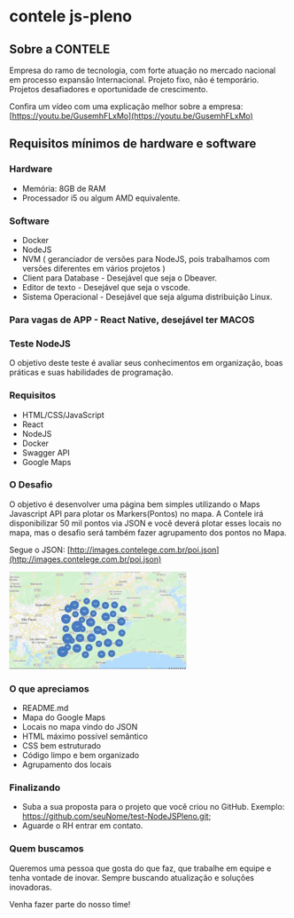 # contele js-pleno

## Sobre a CONTELE

Empresa do ramo de tecnologia, com forte atuação no mercado nacional em processo expansão Internacional. Projeto fixo, não é temporário. Projetos desafiadores e oportunidade de crescimento.

Confira um vídeo com uma explicação melhor sobre a empresa: [https://youtu.be/GusemhFLxMo](https://youtu.be/GusemhFLxMo)

## Requisitos mínimos de hardware e software

### Hardware

- Memória: 8GB de RAM
- Processador i5 ou algum AMD equivalente. 

### Software
- Docker
- NodeJS
- NVM ( geranciador de versões para NodeJS, pois trabalhamos com versões diferentes em vários projetos ) 
- Client para Database  -  Desejável que seja o Dbeaver.
- Editor de texto - Desejável que seja o vscode. 
- Sistema Operacional - Desejável que seja alguma distribuição Linux.

### Para vagas de APP - React Native, desejável ter MACOS

### Teste NodeJS

O objetivo deste teste é avaliar seus conhecimentos em organização, boas práticas e suas habilidades de programação.

### Requisitos

* HTML/CSS/JavaScript
* React
* NodeJS
* Docker
* Swagger API
* Google Maps

### O Desafio

O objetivo é desenvolver uma página bem simples utilizando o Maps Javascript API para plotar os Markers(Pontos) no mapa. A Contele irá disponibilizar 50 mil pontos via JSON e você deverá plotar esses locais no mapa, mas o desafio será também fazer agrupamento dos pontos no Mapa.

Segue o JSON: [http://images.contelege.com.br/poi.json](http://images.contelege.com.br/poi.json)

![Cluster](geopoints.gif)

### O que apreciamos

* README.md
* Mapa do Google Maps
* Locais no mapa vindo do JSON
* HTML máximo possível semântico
* CSS bem estruturado
* Código limpo e bem organizado
* Agrupamento dos locais

### Finalizando

* Suba a sua proposta para o projeto que você criou no GitHub. Exemplo: https://github.com/seuNome/test-NodeJSPleno.git;
* Aguarde o RH entrar em contato.

### Quem buscamos

Queremos uma pessoa que gosta do que faz, que trabalhe em equipe e tenha vontade de inovar. Sempre buscando atualização e soluções inovadoras.

Venha fazer parte do nosso time!